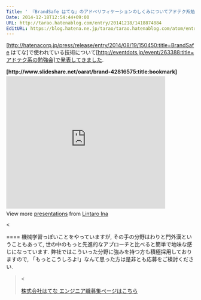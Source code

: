 ```yaml
---
Title: ' 『BrandSafe はてな』のアドベリフィケーションのしくみについてアドテク系勉強会で発表しました'
Date: 2014-12-18T12:54:44+09:00
URL: http://tarao.hatenablog.com/entry/20141218/1418874884
EditURL: https://blog.hatena.ne.jp/tarao/tarao.hatenablog.com/atom/entry/6653586347149235877
---
```



[http://hatenacorp.jp/press/release/entry/2014/08/19/150450:title=BrandSafe はてな]で使われている技術について[http://eventdots.jp/event/263388:title=アドテク系の勉強会]で発表してきました.

><div style="width:425px" id="__ss_42816575">
  <strong style="display:block;margin:12px 0 4px">
    [http://www.slideshare.net/oarat/brand-42816575:title:bookmark]
  </strong>
  <iframe src="http://www.slideshare.net/slideshow/embed_code/42816575" width="425" height="355" frameborder="0" marginwidth="0" marginheight="0" scrolling="no"></iframe>
  <div style="padding:5px 0 12px">
    View more <a href="http://www.slideshare.net/" target="_blank">presentations</a> from <a href="http://www.slideshare.net/oarat" target="_blank">Lintaro Ina</a>
  </div>
</div><

====
機械学習っぽいことをやっていますが, その手の分野はわりと門外漢ということもあって, 世の中のもっと先進的なアプローチと比べると簡単で地味な感じになっています. 弊社ではこういった分野に強みを持つ方も積極採用しておりますので, 「もっとこうしろよ!」なんて思った方は是非とも応募をご検討ください.

><style type="text/css">
a.btn, a.btn:visited, a.btn:hover, a.btn:active {
  padding: 13px 19px;
  font-size: 17px;
  line-height: normal;
  font-weight: bold;
  color: #FFF;
  background: none repeat scroll 0% 0% #14AFD6;
  border: 1px solid transparent;
  display: inline-block;
  margin-bottom: 0px;
  text-align: center;
  vertical-align: middle;
  border-radius: 2px;
  cursor: pointer;
  text-decoration: none;
  outline: none;
}
</style><

<a class="btn" href="http://hatenacorp.jp/recruit/">株式会社はてな エンジニア職募集ページはこちら</a>
